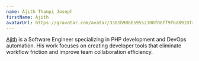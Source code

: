 ```yaml
---
name: Ajith Thampi Joseph
firstName: Ajith
avatarUrl: https://gravatar.com/avatar/3381b988b59552300f08ff9f6d8918f2?s=128
---
```


[Ajith](https://www.linkedin.com/in/thampiajit) is a Software Engineer specializing in PHP development and DevOps automation. His work focuses on creating developer tools that eliminate workflow friction and improve team collaboration efficiency.